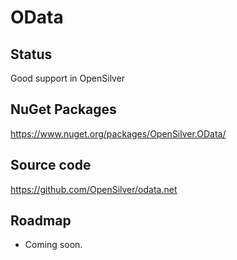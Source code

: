 ﻿# OData

## Status

Good support in OpenSilver

## NuGet Packages

https://www.nuget.org/packages/OpenSilver.OData/

## Source code

https://github.com/OpenSilver/odata.net

## Roadmap

- Coming soon.
